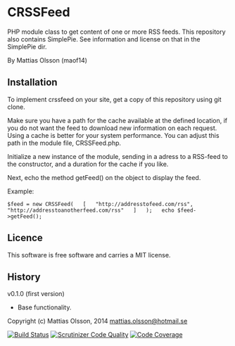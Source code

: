  CRSSFeed
========
PHP module class to get content of one or more RSS feeds. This repository also contains SimplePie. See information and license on that in the SimplePie dir. 

By Mattias Olsson (maof14)

Installation
------------
To implement crssfeed on your site, get a copy of this repository using git clone. 

Make sure you have a path for the cache available at the defined location, if you do not want the feed to download new information on each request. Using a cache is better for your system performance. You can adjust this path in the module file, CRSSFeed.php. 

Initialize a new instance of the module, sending in a adress to a RSS-feed to the constructor, and a duration for the cache if you like. 

Next, echo the method getFeed() on the object to display the feed. 

Example: 

`
	$feed = new CRSSFeed(  
		[  
			"http://addresstofeed.com/rss",  
			"http://addresstoanotherfeed.com/rss"  
		]  
	);  
	echo $feed->getFeed();  
`

Licence
----------
This software is free software and carries a MIT license. 

History
----------
v0.1.0 (first version)
* Base functionality. 

Copyright (c) Mattias Olsson, 2014
mattias.olsson@hotmail.se

[![Build Status](https://travis-ci.org/maof14/crssfeed.svg?branch=master)](https://travis-ci.org/maof14/crssfeed)
[![Scrutinizer Code Quality](https://scrutinizer-ci.com/g/maof14/crssfeed/badges/quality-score.png?b=master)](https://scrutinizer-ci.com/g/maof14/crssfeed/?branch=master)
[![Code Coverage](https://scrutinizer-ci.com/g/maof14/crssfeed/badges/coverage.png?b=master)](https://scrutinizer-ci.com/g/maof14/crssfeed/?branch=master)

